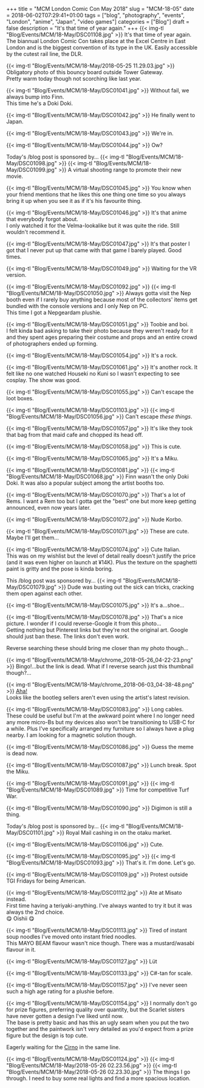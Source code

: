 +++
title = "MCM London Comic Con May 2018"
slug = "MCM-18-05"
date = 2018-06-02T07:29:41+01:00
tags = ["blog", "photography", "events", "London", "anime", "Japan", "video games"]
categories = ["Blog"]
draft = false
description = "It's that time of year again."
+++
{{< img-tl "Blog/Events/MCM/18-May/DSC01108.jpg" >}}
It's that time of year again.  
The biannual London Comic Con takes place at the Excel Centre in East London and is the biggest convention of its type in the UK. Easily accessible by the cutest rail line, the DLR.  
<!--more-->

{{< img-tl "Blog/Events/MCM/18-May/2018-05-25 11.29.03.jpg" >}}
Obligatory photo of this bouncy board outside Tower Gateway.  
Pretty warm today though not scorching like last year.

{{< img-tl "Blog/Events/MCM/18-May/DSC01041.jpg" >}}
Without fail, we always bump into Finn.  
This time he's a Doki Doki.

{{< img-tl "Blog/Events/MCM/18-May/DSC01042.jpg" >}}
He finally went to Japan.

{{< img-tl "Blog/Events/MCM/18-May/DSC01043.jpg" >}}
We're in.

{{< img-tl "Blog/Events/MCM/18-May/DSC01044.jpg" >}}
Ow?

Today's /blog post is sponsored by...
{{< img-tl "Blog/Events/MCM/18-May/DSC01098.jpg" >}}
{{< img-tl "Blog/Events/MCM/18-May/DSC01099.jpg" >}}
A virtual shooting range to promote their new movie.

{{< img-tl "Blog/Events/MCM/18-May/DSC01045.jpg" >}}
You know when your friend mentions that he likes this one thing one time so you always bring it up when you see it as if it's his favourite thing.

{{< img-tl "Blog/Events/MCM/18-May/DSC01046.jpg" >}}
It's that anime that everybody forgot about.  
I only watched it for the Velma-lookalike but it was quite the ride. Still wouldn't recommend it.

{{< img-tl "Blog/Events/MCM/18-May/DSC01047.jpg" >}}
It's that poster I got that I never put up that came with that game I barely played. Good times.

{{< img-tl "Blog/Events/MCM/18-May/DSC01049.jpg" >}}
Waiting for the VR version.

{{< img-tl "Blog/Events/MCM/18-May/DSC01092.jpg" >}}
{{< img-tl "Blog/Events/MCM/18-May/DSC01050.jpg" >}}
Always gotta visit the Nep booth even if I rarely buy anything because most of the collectors' items get bundled with the console versions and I only Nep on PC.  
This time I got a Nepgeardam plushie.

{{< img-tl "Blog/Events/MCM/18-May/DSC01051.jpg" >}}
Toobie and boi.  
I felt kinda bad asking to take their photo because they weren't ready for it and they spent ages preparing their costume and props and an entire crowd of photographers ended up forming.

{{< img-tl "Blog/Events/MCM/18-May/DSC01054.jpg" >}}
It's a rock.

{{< img-tl "Blog/Events/MCM/18-May/DSC01061.jpg" >}}
It's another rock. It felt like no one watched Houseki no Kuni so I wasn't expecting to see cosplay.
The show was good.

{{< img-tl "Blog/Events/MCM/18-May/DSC01055.jpg" >}}
Can't escape the loot boxes.

{{< img-tl "Blog/Events/MCM/18-May/DSC01103.jpg" >}}
{{< img-tl "Blog/Events/MCM/18-May/DSC01056.jpg" >}}
Can't escape _these things_.

{{< img-tl "Blog/Events/MCM/18-May/DSC01057.jpg" >}}
It's like they took that bag from that maid cafe and chopped its head off.

{{< img-tl "Blog/Events/MCM/18-May/DSC01058.jpg" >}}
This is cute.

{{< img-tl "Blog/Events/MCM/18-May/DSC01065.jpg" >}}
It's a Miku.

{{< img-tl "Blog/Events/MCM/18-May/DSC01081.jpg" >}}
{{< img-tl "Blog/Events/MCM/18-May/DSC01068.jpg" >}}
Finn wasn't the only Doki Doki. It was also a popular subject among the artist booths too.

{{< img-tl "Blog/Events/MCM/18-May/DSC01070.jpg" >}}
That's a lot of Rems. I want a Rem too but I gotta get the "best" one but more keep getting announced, even now years later.

{{< img-tl "Blog/Events/MCM/18-May/DSC01072.jpg" >}}
Nude Korbo.

{{< img-tl "Blog/Events/MCM/18-May/DSC01071.jpg" >}}
These are cute.  
Maybe I'll get them...

{{< img-tl "Blog/Events/MCM/18-May/DSC01074.jpg" >}}
Cute Italian.  
This was on my wishlist but the level of detail really doesn't justify the price (and it was even higher on launch at ¥14K). Plus the texture on the spaghetti paint is gritty and the pose is kinda boring.

This /blog post was sponsored by...
{{< img-tl "Blog/Events/MCM/18-May/DSC01079.jpg" >}}
Dude was busting out the sick can tricks, cracking them open against each other.

{{< img-tl "Blog/Events/MCM/18-May/DSC01075.jpg" >}}
It's a...shoe...

{{< img-tl "Blog/Events/MCM/18-May/DSC01078.jpg" >}}
That's a nice picture. I wonder if I could reverse-Google it from this photo...  
Getting nothing but Pinterest links but they're not the original art. Google should just ban these. The links don't even work.

Reverse searching these should bring me closer than my photo though...

{{< img-tl "Blog/Events/MCM/18-May/chrome_2018-05-26_04-22-23.png" >}}
Bingo!...but the link is dead. What if I reverse search just this thumbnail though?...

{{< img-tl "Blog/Events/MCM/18-May/chrome_2018-06-03_04-38-48.png" >}}
[Aha!](https://www.pixiv.net/member_illust.php?mode=medium&illust_id=62199861)  
Looks like the bootleg sellers aren't even using the artist's latest revision.

{{< img-tl "Blog/Events/MCM/18-May/DSC01083.jpg" >}}
Long cables.  
These could be useful but I'm at the awkward point where I no longer need any more micro-Bs but my devices also won't be transitioning to USB-C for a while. Plus I've specifically arranged my furniture so I always have a plug nearby. I am looking for a magnetic solution though.

{{< img-tl "Blog/Events/MCM/18-May/DSC01086.jpg" >}}
Guess the meme is dead now.

{{< img-tl "Blog/Events/MCM/18-May/DSC01087.jpg" >}}
Lunch break. Spot the Miku.

{{< img-tl "Blog/Events/MCM/18-May/DSC01091.jpg" >}}
{{< img-tl "Blog/Events/MCM/18-May/DSC01089.jpg" >}}
Time for competitive Turf War.

{{< img-tl "Blog/Events/MCM/18-May/DSC01090.jpg" >}}
Digimon is still a thing.

Today's /blog post is sponsored by...
{{< img-tl "Blog/Events/MCM/18-May/DSC01101.jpg" >}}
Royal Mail cashing in on the otaku market.

{{< img-tl "Blog/Events/MCM/18-May/DSC01106.jpg" >}}
Cute.

{{< img-tl "Blog/Events/MCM/18-May/DSC01095.jpg" >}}
{{< img-tl "Blog/Events/MCM/18-May/DSC01093.jpg" >}}
That's it. I'm done. Let's go.

{{< img-tl "Blog/Events/MCM/18-May/DSC01109.jpg" >}}
Protest outside TGI Fridays for being American.

{{< img-tl "Blog/Events/MCM/18-May/DSC01112.jpg" >}}
Ate at Misato instead.  
First time having a teriyaki-anything. I've always wanted to try it but it was always the 2nd choice.  
:yum: Oishii :yum:

{{< img-tl "Blog/Events/MCM/18-May/DSC01113.jpg" >}}
Tired of instant soup noodles I've moved onto instant fried noodles.  
This MAYO BEAM flavour wasn't nice though. There was a mustard/wasabi flavour in it.

{{< img-tl "Blog/Events/MCM/18-May/DSC01127.jpg" >}}
Lüt

{{< img-tl "Blog/Events/MCM/18-May/DSC01133.jpg" >}}
C#-tan for scale.

{{< img-tl "Blog/Events/MCM/18-May/DSC01157.jpg" >}}
I've never seen such a high age rating for a plushie before.

{{< img-tl "Blog/Events/MCM/18-May/DSC01154.jpg" >}}
I normally don't go for prize figures, preferring quality over quantity, but the Scarlet sisters have never gotten a design I've liked until now.  
The base is pretty basic and has this an ugly seam when you put the two together and the paintwork isn't very detailed as you'd expect from a prize figure but the design is top cute.

Eagerly waiting for the [Cirno](https://myfigurecollection.net/item/711999) in the same line.

{{< img-tl "Blog/Events/MCM/18-May/DSC01124.jpg" >}}
{{< img-tl "Blog/Events/MCM/18-May/2018-05-26 02.23.56.jpg" >}}
{{< img-tl "Blog/Events/MCM/18-May/2018-05-26 02.23.30.jpg" >}}
The things I go through. I need to buy some real lights and find a more spacious location.